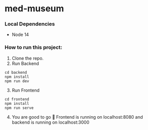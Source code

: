 # med-museum
### Local Dependencies

- Node 14

### How to run this project:

1. Clone the repo.
2. Run Backend

```
cd backend
npm install
npm run dev
```

3. Run Frontend
```
cd frontend
npm install
npm run serve
```

4. You are good to go 🚀
Frontend is running on localhost:8080 and backend is running on localhost:3000
